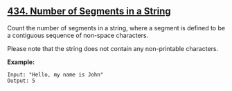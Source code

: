 ## [434. Number of Segments in a String](https://leetcode.com/problems/number-of-segments-in-a-string/)

Count the number of segments in a string, where a segment is defined to be a contiguous sequence of non-space characters.

Please note that the string does not contain any non-printable characters.

**Example:**

```
Input: "Hello, my name is John"
Output: 5
```
